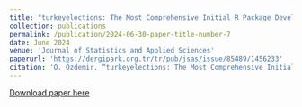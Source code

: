 ```yaml
---
title: "turkeyelections: The Most Comprehensive Initial R Package Developed on Election Results in Turkey"
collection: publications
permalink: /publication/2024-06-30-paper-title-number-7
date: June 2024
venue: 'Journal of Statistics and Applied Sciences'
paperurl: 'https://dergipark.org.tr/tr/pub/jsas/issue/85489/1456233'
citation: 'O. Özdemir, “turkeyelections: The Most Comprehensive Initial R Package Developed on Election Results in Turkey”, JSAS, sy. 9, ss. 67–76, Haziran 2024, doi: 10.52693/jsas.1456233.'
---
```


[Download paper here](https://dergipark.org.tr/tr/download/article-file/3810011)




